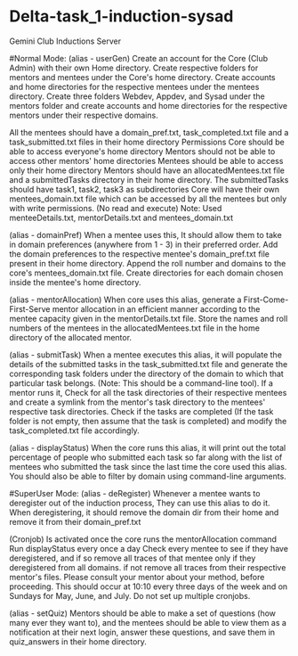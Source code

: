 # Delta-task_1-induction-sysad
Gemini Club Inductions Server

#Normal Mode:
(alias - userGen) Create an account for the Core (Club Admin) with their own Home directory. Create respective folders for mentors and mentees under the Core's home directory. Create accounts and home directories for the respective mentees under the mentees directory. Create three folders Webdev, Appdev, and Sysad under the mentors folder and create accounts and home directories for the respective mentors under their respective domains.

All the mentees should have a domain_pref.txt, task_completed.txt file and a task_submitted.txt files in their home directory
Permissions
Core should be able to access everyone's home directory
Mentors should not be able to access other mentors' home directories
Mentees should be able to access only their home directory
Mentors should have an allocatedMentees.txt file and a submittedTasks directory in their home directory. The submittedTasks should have task1, task2, task3 as subdirectories
Core will have their own mentees_domain.txt file which can be accessed by all the mentees but only with write permissions. (No read and execute)
Note: Used menteeDetails.txt, mentorDetails.txt and mentees_domain.txt

(alias - domainPref) When a mentee uses this, It should allow them to take in domain preferences (anywhere from 1 - 3) in their preferred order. Add the domain preferences to the respective mentee's domain_pref.txt file present in their home directory. Append the roll number and domains to the core's mentees_domain.txt file. Create directories for each domain chosen inside the mentee's home directory.

(alias - mentorAllocation) When core uses this alias, generate a First-Come-First-Serve mentor allocation in an efficient manner according to the mentee capacity given in the mentorDetails.txt file. Store the names and roll numbers of the mentees in the allocatedMentees.txt file in the home directory of the allocated mentor.

(alias - submitTask) When a mentee executes this alias, it will populate the details of the submitted tasks in the task_submitted.txt file and generate the corresponding task folders under the directory of the domain to which that particular task belongs. (Note: This should be a command-line tool). If a mentor runs it, Check for all the task directories of their respective mentees and create a symlink from the mentor's task directory to the mentees' respective task directories. Check if the tasks are completed (If the task folder is not empty, then assume that the task is completed) and modify the task_completed.txt file accordingly.

(alias - displayStatus) When the core runs this alias, it will print out the total percentage of people who submitted each task so far along with the list of mentees who submitted the task since the last time the core used this alias. You should also be able to filter by domain using command-line arguments.


#SuperUser Mode:
(alias - deRegister) Whenever a mentee wants to deregister out of the induction process, They can use this alias to do it. When deregistering, it should remove the domain dir from their home and remove it from their domain_pref.txt


(Cronjob) Is activated once the core runs the mentorAllocation command
Run displayStatus every once a day
Check every mentee to see if they have deregistered, and if so remove all traces of that mentee only if they deregistered from all domains. if not remove all traces from their respective mentor's files. Please consult your mentor about your method, before proceeding. This should occur at 10:10 every three days of the week and on Sundays for May, June, and July. Do not set up multiple cronjobs.


(alias - setQuiz) Mentors should be able to make a set of questions (how many ever they want to), and the mentees should be able to view them as a notification at their next login, answer these questions, and save them in quiz_answers in their home directory.


